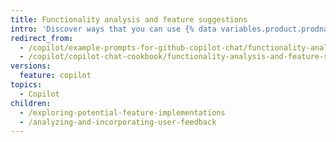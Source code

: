 ```yaml
---
title: Functionality analysis and feature suggestions
intro: 'Discover ways that you can use {% data variables.product.prodname_copilot %} to improve the functionality of your project.'
redirect_from:
  - /copilot/example-prompts-for-github-copilot-chat/functionality-analysis-and-feature-suggestions
  - /copilot/copilot-chat-cookbook/functionality-analysis-and-feature-suggestions
versions:
  feature: copilot
topics:
  - Copilot
children:
  - /exploring-potential-feature-implementations
  - /analyzing-and-incorporating-user-feedback
---
```


